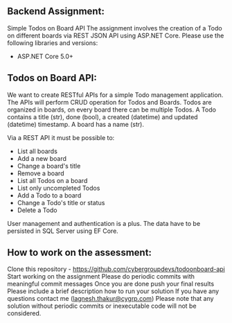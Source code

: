 ## Backend Assignment: 
Simple Todos on Board API The assignment involves the creation of a Todo on different boards via REST JSON API using ASP.NET Core. Please use the following libraries and versions:
   - ASP.NET Core 5.0+

## Todos on Board API: 
We want to create RESTful APIs for a simple Todo management application. The APIs will perform CRUD operation for Todos and Boards. Todos are organized in boards, on every board there can be multiple Todos. A Todo contains a title (str), done (bool), a created (datetime) and updated (datetime) timestamp. A board has a name (str).

Via a REST API it must be possible to:
- List all boards
- Add a new board 
- Change a board's title 
- Remove a board 
- List all Todos on a board 
- List only uncompleted Todos 
- Add a Todo to a board 
- Change a Todo's title or status 
- Delete a Todo 

User management and authentication is a plus. The data have to be persisted in SQL Server using EF Core.

## How to work on the assessment:
Clone this repository - https://github.com/cybergroupdevs/todoonboard-api
Start working on the assignment
Please do periodic commits with meaningful commit messages
Once you are done push your final results
Please include a brief description how to run your solution
If you have any questions contact me (lagnesh.thakur@cygrp.com)
Please note that any solution without periodic commits or inexecutable code will not be considered.
